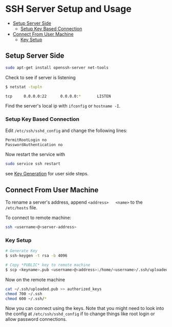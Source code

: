 # SSH Server Setup and Usage

<!-- TOC -->

- [Setup Server Side](#setup-server-side)
    - [Setup Key Based Connection](#setup-key-based-connection)
- [Connect From User Machine](#connect-from-user-machine)
    - [Key Setup](#key-setup)

<!-- /TOC -->

## Setup Server Side

```bash
sudo apt-get install openssh-server net-tools
```

Check to see if server is listening

```bash
$ netstat -tupln

tcp     0.0.0.0:22      0.0.0.0:*       LISTEN
```

Find the server's local ip with `ifconfig` or `hostname -I`.

### Setup Key Based Connection

Edit `/etc/ssh/sshd_config` and change the following lines:

```bash
PermitRootLogin no
PasswordAuthentication no
```

Now restart the service with

```bash
sudo service ssh restart
```

see [Key Generation](#key-generation) for user side steps.

## Connect From User Machine

To rename a server's address, append `<address>   <name>` to the `/etc/hosts` file.

To connect to remote machine:

```bash
ssh <username>@<server-address>
```

### Key Setup

```bash
# Generate Key
$ ssh-keygen -t rsa -b 4096                                                                     255 ↵

# Copy *PUBLIC* key to remote machine
$ scp <keyname>.pub <username>@<address>:/home/<username>/.ssh/uploaded.pub
```

Now on the remote machine

```bash
cat ~/.ssh/uploaded.pub >> authorized_keys
chmod 700 ~/.ssh
chmod 600 ~/.ssh/*
```

Now you can connect using the keys.
Note that you might need to look into the config at `/etc/ssh/sshd_config` if
to change things like root login or allow password connections.
